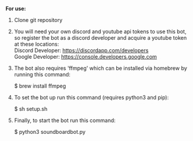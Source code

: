 **For use:**  
  
1. Clone git repository  
2. You will need your own discord and youtube api tokens to use this bot, so register the bot as a discord developer and acquire a youtube token at these locations:  
Discord Developer: https://discordapp.com/developers  
Google Developer: https://console.developers.google.com  
3. The bot also requires 'ffmpeg' which can be installed via homebrew by running this command:  
  
    $ brew install ffmpeg  
  
4. To set the bot up run this command (requires python3 and pip):  
  
    $ sh setup.sh  
  
5. Finally, to start the bot run this command:  
  
    $ python3 soundboardbot.py

